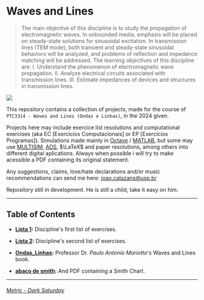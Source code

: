 # Waves and Lines

>The main objective of this discipline is to study the propagation of electromagnetic waves. In unbounded media, emphasis will be placed on steady-state solutions for sinusoidal excitation. In transmission lines (TEM mode), both transient and steady-state sinusoidal behaviors will be analyzed, and problems of reflection and impedance matching will be addressed. The learning objectives of this discipline are: I. Understand the phenomenon of electromagnetic wave propagation. II. Analyze electrical circuits associated with transmission lines. III. Estimate impedances of devices and structures in transmission lines.

![](https://assets-incompliancemag-com.s3.amazonaws.com/2024/03/1701_ECE_fig1.png)

This repository contains a collection of projects, made for the course of `PTC3314 - Waves and Lines (Ondas e Linhas)`, in the 2024 given.

Projects here may include exercice list resolutions and computational exercises (aka EC [Exercicíos Computacionais] or EP [Exercícios Programas]). Simulations made mainly in [Octave](https://octave.org/) / [MATLAB](https://www.mathworks.com/products/matlab.html), but some may use [MULTISIM](https://www.ni.com/en/shop/electronic-test-instrumentation/application-software-for-electronic-test-and-instrumentation-category/what-is-multisim.html?srsltid=AfmBOoq3XldDX_GX6sa1GzUISeYV--lJap98Fdi2DH8KgFH6vAnl7wtI), [ADS](https://www.keysight.com/us/en/products/software/pathwave-design-software/pathwave-advanced-design-system.html), $\LaTeX$ and paper resolutions, among others into different digital aplications.
Always when possible i will try to make acessible a PDF containing its original statement.

Any suggestions, claims, love/hate declarations and/or music recommendations can send me here: [joao.calazans@usp.br](mailto:joao.calazans@usp.br)

Repository still in development. He is still a child, take it easy on him.

*******
## Table of Contents

* **[Lista 1](https://github.com/JoaoPCalazans/Ondas-e-Linhas/tree/main/Lista%201):** Discipline's first list of exercises.

* **[Lista 2](https://github.com/JoaoPCalazans/Ondas-e-Linhas/tree/main/Lista%202):** Discipline's second list of exercises.

* **[Ondas_Linhas](https://github.com/JoaoPCalazans/Ondas-e-Linhas/blob/main/Ondas_Linhas.pdf):** Professor Dr. *Paulo Antonio Mariotto's* Waves and Lines book.

* **[abaco de smith](https://github.com/JoaoPCalazans/Ondas-e-Linhas/blob/main/abaco%20de%20smith.pdf):** And PDF containing a Smith Chart.

*******
###### [Metric - Dark Saturday](https://www.youtube.com/watch?v=lVn2UM8-sKI)
